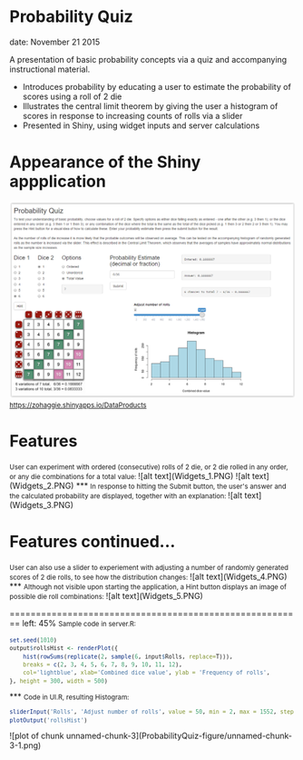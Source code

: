 <style>
.small-code pre code {
  font-size: 1em;
}
</style>

Probability Quiz
========================================================
date:  November 21 2015 

A presentation of basic probability concepts via a quiz and accompanying 
instructional material.

- Introduces probability by educating a user to estimate the probability of scores 
  using a roll of 2 die 
- Illustrates the central limit theorem by giving the user a histogram of scores
  in response to increasing counts of rolls via a slider
- Presented in Shiny, using widget inputs and server calculations

Appearance of the Shiny appplication
========================================================
![alt text](App_Screenshot.PNG)
<small>
https://zohaggie.shinyapps.io/DataProducts
</small>

Features
========================================================
<small>
User can experiment with ordered (consecutive) rolls of 2 die, or 2 die rolled 
in any order, or any die combinations for a total value: 
</small>
![alt text](Widgets_1.PNG)
![alt text](Widgets_2.PNG)
***
<small>
In response to hitting the Submit button, the user's answer and the calculated 
probability are displayed, together with an explanation:
</small>
![alt text](Widgets_3.PNG)

Features continued...
========================================================
<small>
User can also use a slider to experiement with adjusting a number of randomly
generated scores of 2 die rolls, to see how the distribution changes:
</small>
![alt text](Widgets_4.PNG)
***
<small>
Although not visible upon starting the application, a Hint
button displays an image of possible die roll combinations:
</small>
![alt text](Widgets_5.PNG)

========================================================
left: 45%
<small>
Sample code in server.R:

```r
set.seed(1010)
output$rollsHist <- renderPlot({
    hist(rowSums(replicate(2, sample(6, input$Rolls, replace=T))), 
    breaks = c(2, 3, 4, 5, 6, 7, 8, 9, 10, 11, 12), 
    col='lightblue', xlab='Combined dice value', ylab = 'Frequency of rolls',        main='Histogram')
}, height = 300, width = 500)
```
</small>
***
<small>
Code in UI.R, resulting Histogram:

```r
sliderInput('Rolls', 'Adjust number of rolls', value = 50, min = 2, max = 1552, step = 50),
plotOutput('rollsHist')
```
</small>
![plot of chunk unnamed-chunk-3](ProbabilityQuiz-figure/unnamed-chunk-3-1.png) 

